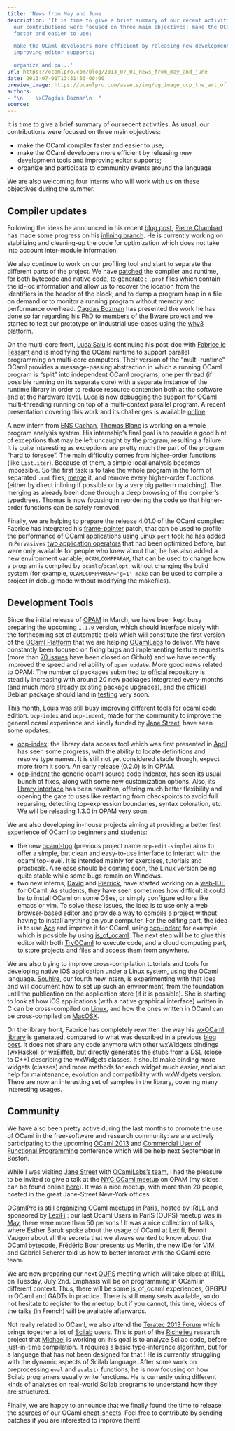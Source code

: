 ```yaml
---
title: 'News from May and June '
description: 'It is time to give a brief summary of our recent activities. As usual,
  our contributions were focused on three main objectives: make the OCaml compiler
  faster and easier to use;

  make the OCaml developers more efficient by releasing new development tools and
  improving editor supports;

  organize and pa...'
url: https://ocamlpro.com/blog/2013_07_01_news_from_may_and_june
date: 2013-07-01T13:31:53-00:00
preview_image: https://ocamlpro.com/assets/img/og_image_ocp_the_art_of_prog.png
authors:
- "\n    \xC7agdas Bozman\n  "
source:
---
```


<p>It is time to give a brief summary of our recent activities. As usual, our contributions were focused on three main objectives:</p>
<ul>
<li>make the OCaml compiler faster and easier to use;
</li>
<li>make the OCaml developers more efficient by releasing new development tools and improving editor supports;
</li>
<li>organize and participate to community events around the language
</li>
</ul>
<p>We are also welcoming four interns who will work with us on these objectives during the summer.</p>
<h2>Compiler updates</h2>
<p>Following the ideas he announced in his recent <a href="http://ocamlpro.com/2013/05/24/optimisations-you-shouldnt-do/">blog post</a>, <a href="https://github.com/chambart">Pierre Chambart</a> has made some progress on his <a href="https://github.com/chambart/ocaml/tree/flambda_experiments">inlining branch</a>. He is currently working on stabilizing and cleaning-up the code for optimization which does not take into account inter-module information.</p>
<p>We also continue to work on our profiling tool and start to separate the different parts of the project. We have <a href="https://github.com/cago/ocaml">patched</a> the compiler and runtime, for both bytecode and native code, to generate : <code>.prof</code> files which contain the id-loc information and allow us to recover the location from the identifiers in the header of the block; and to dump a program heap in a file on demand or to monitor a running program without memory and performance overhead. <a href="http://cagdas.bozman.fr/">Çagdas Bozman</a> has presented the work he has done so far regarding his PhD to members of the <a href="http://bware.lri.fr/index.php/Presentation">Bware</a> project and we started to test our prototype on industrial use-cases using the <a href="http://why3.lri.fr/">why3</a> platform.</p>
<p>On the multi-core front, <a href="http://ageinghacker.net/">Luca Saiu</a> is continuing his post-doc with <a href="http://fabrice.lefessant.net/">Fabrice le Fessant</a> and is modifying the OCaml runtime to support parallel programming on multi-core computers. Their version of the “multi-runtime” OCaml provides a message-passing abstraction in which a running OCaml program is “split” into independent OCaml programs, one per thread (if possible running on its separate core) with a separate instance of the runtime library in order to reduce resource contention both at the software and at the hardware level. Luca is now debugging the support for OCaml multi-threading running on top of a multi-context parallel program. A recent presentation covering this work and its challenges is available <a href="http://ageinghacker.net/talks/ocaml-multiruntime-presentation.pdf">online</a>.</p>
<p>A new intern from <a href="http://www.ens-cachan.fr/">ENS Cachan</a>, <a href="https://github.com/thomasblanc">Thomas Blanc</a> is working on a whole program analysis system. His internship’s final goal is to provide a good hint of exceptions that may be left uncaught by the program, resulting a failure. It is quite interesting as exceptions are pretty much the part of the program “hard to foresee”. The main difficulty comes from higher-order functions (like <code>List.iter</code>). Because of them, a simple local analysis becomes impossible. So the first task is to take the whole program in the form of separated <code>.cmt</code> files, <a href="https://github.com/thomasblanc/ocaml-typedtree-mapper">merge</a> it, and remove every higher-order functions (either by direct inlining if possible or by a very big pattern matching). The merging as already been done through a deep browsing of the compiler’s typedtrees. Thomas is now focusing in reordering the code so that higher-order functions can be safely removed.</p>
<p>Finally, we are helping to prepare the release 4.01.0 of the OCaml compiler: Fabrice has integrated his <a href="http://ocamlpro.com/2012/08/08/profiling-ocaml-amd64-code-under-linux/">frame-pointer</a> patch, that can be used to profile the performance of OCaml applications using Linux <code>perf</code> tool; he has added in <code>Pervasives</code> <a href="https://github.com/ocaml/ocaml/commit/ace0205b6499ffdae4588cfdd640c45855217a8f">two application operators</a> that had been optimized before, but were only available for people who knew about that; he has also added a new environment variable, <code>OCAMLCOMPPARAM</code>, that can be used to change how a program is compiled by <code>ocamlc</code>/<code>ocamlopt</code>, without changing the build system (for example, <code>OCAMLCOMPPARAM='g=1' make</code> can be used to compile a project in debug mode without modifying the makefiles).</p>
<h2>Development Tools</h2>
<p>Since the initial release of <a href="http://opam.ocamlpro.com">OPAM</a> in March, we have been kept busy preparing the upcoming <code>1.1.0</code> version, which should interface nicely with the forthcoming set of automatic tools which will constitute the first version of the <a href="http://www.cl.cam.ac.uk/projects/ocamllabs/tasks/platform.html">OCaml Platform</a> that we are helping <a href="http://www.cl.cam.ac.uk/projects/ocamllabs/">OCamlLabs</a> to deliver. We have constantly been focused on fixing bugs and implementing feature requests (more than <a href="https://github.com/OCamlPro/opam/issues?direction=desc&amp;milestone=17&amp;page=1&amp;sort=created&amp;state=closed">70 issues</a> have been closed on Github) and we have recently improved the speed and reliability of <code>opam update</code>. More good news related to OPAM: The number of packages submitted to <a href="http://www.cl.cam.ac.uk/projects/ocamllabs/tasks/platform.html">official</a> repository is steadily increasing with around 20 new packages integrated every-months (and much more already existing package upgrades), and the official Debian package should land in <a href="http://ftp-master.debian.org/new/opam_1.0.0-1.html">testing</a> very soon.</p>
<p>This month, <a href="http://louis.gesbert.fr/cv.en.html">Louis</a> was still busy improving different tools for ocaml code edition. <code>ocp-index</code> and <code>ocp-indent</code>, made for the community to improve the general ocaml experience and kindly funded by <a href="http://janestreet.com">Jane Street</a>, have seen some updates:</p>
<ul>
<li><a href="https://github.com/OCamlPro/ocp-index">ocp-index</a>: the library data access tool which was first presented in <a href="http://ocamlpro.com/2013/04/22/april-monthly-report/">April</a> has seen some progress, with the ability to locate definitions and resolve type names. It is still not yet considered stable though, expect more from it soon. An early release (0.2.0) is in OPAM.
</li>
<li><a href="https://github.com/OCamlPro/ocp-indent">ocp-indent</a> the generic ocaml source code indenter, has seen its usual bunch of fixes, along with some new customization options. Also, its <a href="https://github.com/OCamlPro/ocp-indent/blob/master/src/indentPrinter.mli">library interface</a> has been rewritten, offering much better flexibility and opening the gate to uses like restarting from checkpoints to avoid full reparsing, detecting top-expression boundaries, syntax coloration, etc. We will be releasing 1.3.0 in OPAM very soon.
</li>
</ul>
<p>We are also developing in-house projects aiming at providing a better first experience of OCaml to beginners and students:</p>
<ul>
<li>the new <a href="https://github.com/OCamlPro/ocaml-top">ocaml-top</a> (previous project name <code>ocp-edit-simple</code>) aims to offer a simple, but clean and easy-to-use interface to interact with the ocaml top-level. It is intended mainly for exercises, tutorials and practicals. A release should be coming soon, the Linux version being quite stable while some bugs remain on Windows.
</li>
<li>two new interns, <a href="http://www.linkedin.com/profile/view?id=3D238971426&amp;locale=3Dfr_FR&amp;tr=k3Dtyah">David</a> and <a href="http://www.linkedin.com/profile/view?id=3D65173689">Pierrick</a>, have started working on a <a href="https://github.com/pcouderc/ocp-webedit">web-IDE</a> for OCaml. As students, they have seen sometimes how difficult it could be to install OCaml on some OSes, or simply configure editors like emacs or vim. To solve these issues, the idea is to use only a web browser-based editor and provide a way to compile a project without having to install anything on your computer. For the editing part, the idea is to use <a href="http://ace.ajax.org/">Ace</a> and improve it for OCaml, using <a href="https://github.com/OCamlPro/ocp-indent">ocp-indent</a> for example, which is possible by using <a href="http://ocsigen.org/js_of_ocaml/">js_of_ocaml</a>. The next step will be to glue this editor with both <a href="http://try.ocamlpro.com/">TryOCaml</a> to execute code, and a cloud computing part, to store projects and files and access them from anywhere.
</li>
</ul>
<p>We are also trying to improve cross-compilation tutorials and tools for developing native iOS application under a Linux system, using the OCaml language. <a href="http://fr.linkedin.com/pub/souhire-kenawi/6a/614/54b/">Souhire</a>, our fourth new intern, is experimenting with that idea and will document how to set up such an environment, from the foundation until the publication on the application store (if it is possible). She is starting to look at how iOS applications (with a native graphical interface) written in C can be cross-compiled on <a href="http://code.google.com/p/ios-toolchain-based-on-clang-for-linux/wiki/HowTo_en">Linux</a>, and how the ones written in OCaml can be cross-compiled on <a href="http://psellos.com/ocaml/">MacOSX</a>.</p>
<p>On the library front, Fabrice has completely rewritten the way his <a href="http://www.typerex.org/ocplib-wxOCaml.html">wxOCaml library</a> is generated, compared to what was described in a previous <a href="http://ocamlpro.com/2013/04/02/wxocaml-camlidl-and-class-modules/">blog post</a>. It does not share any code anymore with other wxWidgets bindings (wxHaskell or wxEiffel), but directly generates the stubs from a DSL (close to C++) describing the wxWidgets classes. It should make binding more widgets (classes) and more methods for each widget much easier, and also help for maintenance, evolution and compatibility with wxWidgets version. There are now an interesting set of samples in the library, covering many interesting usages.</p>
<h2>Community</h2>
<p>We have also been pretty active during the last months to promote the use of OCaml in the free-software and research community: we are actively participating to the upcoming <a href="http://ocaml.org/meetings/ocaml/2013/">OCaml 2013</a> and <a href="http://cufp.org/2013cfp">Commercial User of Functional Programming</a> conference which will be help next September in Boston.</p>
<p>While I was visiting <a href="http://janestreet.com/">Jane Street</a> with <a href="http://www.cl.cam.ac.uk/projects/ocamllabs/index.html">OCamlLabs’s team</a>, I had the pleasure to be invited to give a talk at the <a href="http://www.meetup.com/NYC-OCaml/">NYC OCaml meetup</a> on OPAM (my slides can be found online <a href="http://ocamlpro.com/pub/ny-meetup.pdf">here</a>). It was a nice meetup, with more than 20 people, hosted in the great Jane-Street New-York offices.</p>
<p>OCamlPro is still organizing OCaml meetups in Paris, hosted by <a href="http://www.irill.org/">IRILL</a> and sponsored by <a href="http://www.lexifi.com/">LexiFi</a> : our last Ocaml Users in PariS (OUPS) meetup was in <a href="http://www.meetup.com/ocaml-paris/events/116100692/">May</a>, there were more than 50 persons ! It was a nice collection of talks, where Esther Baruk spoke about the usage of OCaml at Lexifi, Benoit Vaugon about all the secrets that we always wanted to know about the OCaml bytecode, Frédéric Bour presents us Merlin, the new IDe for VIM, and Gabriel Scherer told us how to better interact with the OCaml core team.</p>
<p>We are now preparing our next <a href="http://www.meetup.com/ocaml-paris/events/121412532/">OUPS</a> meeting which will take place at IRILL on Tuesday, July 2nd. Emphasis will be on programming in OCaml in different context. Thus, there will be some js_of_ocaml experiences, GPGPU in OCaml and GADTs in practice. There is still many seats available, so do not hesitate to register to the meetup, but if you cannot, this time, videos of the talks (in French) will be available afterwards.</p>
<p>Not really related to OCaml, we also attend the <a href="http://www.teratec.eu/gb/forum/index.html">Teratec 2013 Forum</a> which brings together a lot of <a href="http://www.scilab.org/">Scilab</a> users. This is part of the <a href="http://www.richelieu.pro">Richelieu</a> research project that <a href="http://www.linkedin.com/profile/view?id=130990583">Michael</a> is working on: his goal is to analyze Scilab code, before just-in-time compilation. It requires a basic type-inference algorithm, but for a language that has not been designed for that ! He is currently struggling with the dynamic aspects of Scilab language. After some work on preprocessing <code>eval</code> and <code>evalstr</code> functions, he is now focusing on how Scilab programers usually write functions. He is currently using different kinds of analyses on real-world Scilab programs to understand how they are structured.</p>
<p>Finally, we are happy to announce that we finally found the time to release the <a href="https://github.com/OCamlPro/ocaml-cheat-sheets">sources</a> of our OCaml <a href="http://www.typerex.org/cheatsheets.html">cheat-sheets</a>. Feel free to contribute by sending patches if you are interested to improve them!</p>

